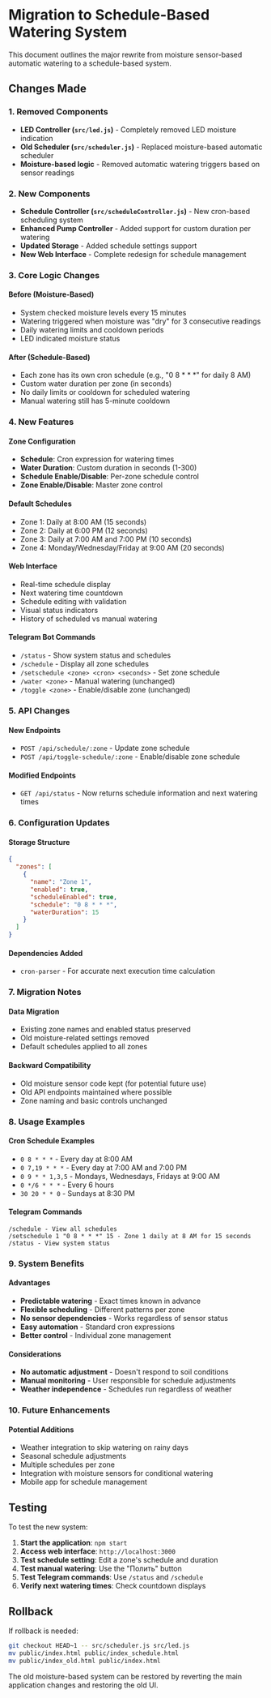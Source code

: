 # Migration to Schedule-Based Watering System

This document outlines the major rewrite from moisture sensor-based automatic watering to a schedule-based system.

## Changes Made

### 1. Removed Components
- **LED Controller (`src/led.js`)** - Completely removed LED moisture indication
- **Old Scheduler (`src/scheduler.js`)** - Replaced moisture-based automatic scheduler
- **Moisture-based logic** - Removed automatic watering triggers based on sensor readings

### 2. New Components
- **Schedule Controller (`src/scheduleController.js`)** - New cron-based scheduling system
- **Enhanced Pump Controller** - Added support for custom duration per watering
- **Updated Storage** - Added schedule settings support
- **New Web Interface** - Complete redesign for schedule management

### 3. Core Logic Changes

#### Before (Moisture-Based)
- System checked moisture levels every 15 minutes
- Watering triggered when moisture was "dry" for 3 consecutive readings
- Daily watering limits and cooldown periods
- LED indicated moisture status

#### After (Schedule-Based)
- Each zone has its own cron schedule (e.g., "0 8 * * *" for daily 8 AM)
- Custom water duration per zone (in seconds)
- No daily limits or cooldown for scheduled watering
- Manual watering still has 5-minute cooldown

### 4. New Features

#### Zone Configuration
- **Schedule**: Cron expression for watering times
- **Water Duration**: Custom duration in seconds (1-300)
- **Schedule Enable/Disable**: Per-zone schedule control
- **Zone Enable/Disable**: Master zone control

#### Default Schedules
- Zone 1: Daily at 8:00 AM (15 seconds)
- Zone 2: Daily at 6:00 PM (12 seconds)  
- Zone 3: Daily at 7:00 AM and 7:00 PM (10 seconds)
- Zone 4: Monday/Wednesday/Friday at 9:00 AM (20 seconds)

#### Web Interface
- Real-time schedule display
- Next watering time countdown
- Schedule editing with validation
- Visual status indicators
- History of scheduled vs manual watering

#### Telegram Bot Commands
- `/status` - Show system status and schedules
- `/schedule` - Display all zone schedules
- `/setschedule <zone> <cron> <seconds>` - Set zone schedule
- `/water <zone>` - Manual watering (unchanged)
- `/toggle <zone>` - Enable/disable zone (unchanged)

### 5. API Changes

#### New Endpoints
- `POST /api/schedule/:zone` - Update zone schedule
- `POST /api/toggle-schedule/:zone` - Enable/disable zone schedule

#### Modified Endpoints
- `GET /api/status` - Now returns schedule information and next watering times

### 6. Configuration Updates

#### Storage Structure
```json
{
  "zones": [
    {
      "name": "Zone 1",
      "enabled": true,
      "scheduleEnabled": true,
      "schedule": "0 8 * * *",
      "waterDuration": 15
    }
  ]
}
```

#### Dependencies Added
- `cron-parser` - For accurate next execution time calculation

### 7. Migration Notes

#### Data Migration
- Existing zone names and enabled status preserved
- Old moisture-related settings removed
- Default schedules applied to all zones

#### Backward Compatibility
- Old moisture sensor code kept (for potential future use)
- Old API endpoints maintained where possible
- Zone naming and basic controls unchanged

### 8. Usage Examples

#### Cron Schedule Examples
- `0 8 * * *` - Every day at 8:00 AM
- `0 7,19 * * *` - Every day at 7:00 AM and 7:00 PM
- `0 9 * * 1,3,5` - Mondays, Wednesdays, Fridays at 9:00 AM
- `0 */6 * * *` - Every 6 hours
- `30 20 * * 0` - Sundays at 8:30 PM

#### Telegram Commands
```
/schedule - View all schedules
/setschedule 1 "0 8 * * *" 15 - Zone 1 daily at 8 AM for 15 seconds
/status - View system status
```

### 9. System Benefits

#### Advantages
- **Predictable watering** - Exact times known in advance
- **Flexible scheduling** - Different patterns per zone
- **No sensor dependencies** - Works regardless of sensor status
- **Easy automation** - Standard cron expressions
- **Better control** - Individual zone management

#### Considerations
- **No automatic adjustment** - Doesn't respond to soil conditions
- **Manual monitoring** - User responsible for schedule adjustments
- **Weather independence** - Schedules run regardless of weather

### 10. Future Enhancements

#### Potential Additions
- Weather integration to skip watering on rainy days
- Seasonal schedule adjustments
- Multiple schedules per zone
- Integration with moisture sensors for conditional watering
- Mobile app for schedule management

## Testing

To test the new system:

1. **Start the application**: `npm start`
2. **Access web interface**: `http://localhost:3000`
3. **Test schedule setting**: Edit a zone's schedule and duration
4. **Test manual watering**: Use the "Полить" button
5. **Test Telegram commands**: Use `/status` and `/schedule`
6. **Verify next watering times**: Check countdown displays

## Rollback

If rollback is needed:
```bash
git checkout HEAD~1 -- src/scheduler.js src/led.js
mv public/index.html public/index_schedule.html
mv public/index_old.html public/index.html
```

The old moisture-based system can be restored by reverting the main application changes and restoring the old UI.
